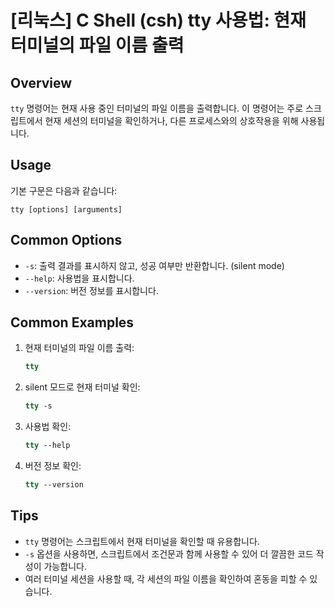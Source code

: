 # [리눅스] C Shell (csh) tty 사용법: 현재 터미널의 파일 이름 출력

## Overview
`tty` 명령어는 현재 사용 중인 터미널의 파일 이름을 출력합니다. 이 명령어는 주로 스크립트에서 현재 세션의 터미널을 확인하거나, 다른 프로세스와의 상호작용을 위해 사용됩니다.

## Usage
기본 구문은 다음과 같습니다:

```
tty [options] [arguments]
```

## Common Options
- `-s`: 출력 결과를 표시하지 않고, 성공 여부만 반환합니다. (silent mode)
- `--help`: 사용법을 표시합니다.
- `--version`: 버전 정보를 표시합니다.

## Common Examples
1. 현재 터미널의 파일 이름 출력:
   ```csh
   tty
   ```

2. silent 모드로 현재 터미널 확인:
   ```csh
   tty -s
   ```

3. 사용법 확인:
   ```csh
   tty --help
   ```

4. 버전 정보 확인:
   ```csh
   tty --version
   ```

## Tips
- `tty` 명령어는 스크립트에서 현재 터미널을 확인할 때 유용합니다.
- `-s` 옵션을 사용하면, 스크립트에서 조건문과 함께 사용할 수 있어 더 깔끔한 코드 작성이 가능합니다.
- 여러 터미널 세션을 사용할 때, 각 세션의 파일 이름을 확인하여 혼동을 피할 수 있습니다.